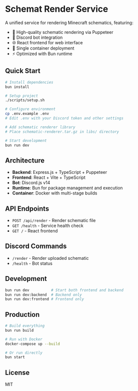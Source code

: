 # Schemat Render Service

A unified service for rendering Minecraft schematics, featuring:
- 🎨 High-quality schematic rendering via Puppeteer
- 🤖 Discord bot integration
- 🌐 React frontend for web interface
- 🚀 Single container deployment
- ⚡ Optimized with Bun runtime

## Quick Start

```bash
# Install dependencies
bun install

# Setup project
./scripts/setup.sh

# Configure environment
cp .env.example .env
# Edit .env with your Discord token and other settings

# Add schematic renderer library
# Place schematic-renderer.tar.gz in libs/ directory

# Start development
bun run dev
```

## Architecture

- **Backend**: Express.js + TypeScript + Puppeteer
- **Frontend**: React + Vite + TypeScript  
- **Bot**: Discord.js v14
- **Runtime**: Bun for package management and execution
- **Container**: Docker with multi-stage builds

## API Endpoints

- `POST /api/render` - Render schematic file
- `GET /health` - Service health check
- `GET /` - React frontend

## Discord Commands

- `/render` - Render uploaded schematic
- `/health` - Bot status

## Development

```bash
bun run dev          # Start both frontend and backend
bun run dev:backend  # Backend only
bun run dev:frontend # Frontend only
```

## Production

```bash
# Build everything
bun run build

# Run with Docker
docker-compose up --build

# Or run directly
bun start
```

## License

MIT
